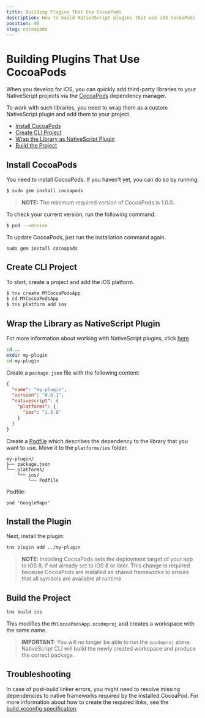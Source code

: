 ```yaml
---
title: Building Plugins That Use CocoaPods
description: How to build NativeScript plugins that use iOS CocoaPods
position: 40
slug: cocoapods
---
```


# Building Plugins That Use CocoaPods

When you develop for iOS, you can quickly add third-party libraries to your NativeScript projects via the [CocoaPods](https://cocoapods.org/) dependency manager.

To work with such libraries, you need to wrap them as a custom NativeScript plugin and add them to your project.

 * [Install CocoaPods](#install-cocoapods)
 * [Create CLI Project](#create-cli-project)
 * [Wrap the Library as NativeScript Plugin](#wrap-the-library-as-nativescript-plugin)
 * [Build the Project](#build-the-project)

## Install CocoaPods
You need to install CocoaPods. If you haven't yet, you can do so by running:

```bash
$ sudo gem install cocoapods
```
> **NOTE:** The minimum required version of CocoaPods is 1.0.0.

To check your current version, run the following command.

```bash
$ pod --version
```

To update CocoaPods, just run the installation command again.

```
sudo gem install cocoapods
```

## Create CLI Project
To start, create a project and add the iOS platform.

```bash
$ tns create MYCocoaPodsApp
$ cd MYCocoaPodsApp
$ tns platform add ios
```

## Wrap the Library as NativeScript Plugin

For more information about working with NativeScript plugins, click [here](plugins.md).

```bash
cd ..
mkdir my-plugin
cd my-plugin
```

Create a `package.json` file with the following content:

```json
{
  "name": "my-plugin",
  "version": "0.0.1",
  "nativescript": {
    "platforms": {
      "ios": "1.3.0"
    }
  }
}
```

Create a [Podfile](https://guides.cocoapods.org/syntax/podfile.html) which describes the dependency to the library that you want to use. Move it to the `platforms/ios` folder.

```
my-plugin/
├── package.json
└── platforms/
    └── ios/
        └── Podfile
```

Podfile:
```
pod 'GoogleMaps'
```

## Install the Plugin

Next, install the plugin:

```bash
tns plugin add ../my-plugin
```

> **NOTE:** Installing CocoaPods sets the deployment target of your app to iOS 8, if not already set to iOS 8 or later. This change is required because CocoaPods are installed as shared frameworks to ensure that all symbols are available at runtime.

## Build the Project

```bash
tns build ios
```

This modifies the `MYCocoaPodsApp.xcodeproj` and creates a workspace with the same name.

> **IMPORTANT:** You will no longer be able to run the `xcodeproj` alone. NativeScript CLI will build the newly created workspace and produce the correct package.

## Troubleshooting

In case of post-build linker errors, you might need to resolve missing dependencies to native frameworks required by the installed CocoaPod. For more information about how to create the required links, see the [build.xcconfig specification](PLUGINS.md#buildxcconfig-specification).
